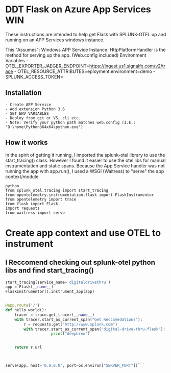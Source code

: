 # DDT Flask on Azure App Services WIN

These instructions are intended to help get Flask with SPLUNK-OTEL up and running on an APP Services windows instance.  

This "Assumes":
     Windows APP Service Instance.
     HttpPlatformHandler is the method for serving up the app.  (Web.config included)
     Environment Variables 
        - OTEL_EXPORTER_JAEGER_ENDPOINT=https://ingest.us1.signalfx.com/v2/trace
        - OTEL_RESOURCE_ATTRIBUTES=eployment.environment=demo
        - SPLUNK_ACCESS_TOKEN=<your access token>


## Installation

    - Create APP Service
    - Add extension Python 3.6
    - SET ENV VARIABLES
    - Deploy from git or VS, cli etc.
    - Note: Verify your python path matches web.config (I.E.: "D:\home\Python364x64\python.exe")


## How it works


In the spirit of getting it running, I imported the splunk-otel library to use the start_tracing() class. However I found it easier to use the otel libs for manual instrumentation and static spans.  Because the App Service handler was not running the app with app.run(), I used a WSGI (Waitress) to "serve"  the app context/module.

    python
    from splunk_otel.tracing import start_tracing
    from opentelemetry.instrumentation.flask import FlaskInstrumentor
    from opentelemetry import trace
    from flask import Flask
    import requests
    from waitress import serve 
    

# Create app context  and use OTEL to instrument

## I Reccomend checking out splunk-otel python libs and find start_tracing()




```python
start_tracing(service_name='digitaldrivethru')
app = Flask(__name__)
FlaskInstrumentor().instrument_app(app)


@app.route('/')
def hello_world():
    tracer = trace.get_tracer(__name__)
    with tracer.start_as_current_span("Get Reccomedations"):
        r = requests.get("http://www.splunk.com")
        with tracer.start_as_current_span("digital-drive-thru-flask"):
                    print("deepbrew")


    return r.url



serve(app, host='0.0.0.0', port=os.environ["SERVER_PORT"])```




